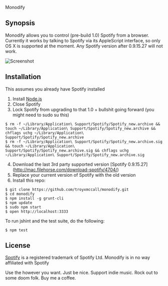 Monodify

## Synopsis

Monodify allows you to control (pre-build 1.0) Spotify from a browser. Currently it works
by talking to Spotify via its AppleScript interface, so only OS X is supported
at the moment. Any Spotify version after 0.9.15.27 will not work.

![Screenshot](http://i.imgur.com/puLukgj.png)

## Installation

This assumes you already have Spotify installed

1. Install [Node.js](http://nodejs.org/)
2. Close Spotify
3. Lock Spotify from upgrading to that 1.0 + bullshit going forward (you might need to sudo su this)
```
$ rm -f ~/Library/Application\ Support/Spotify/Spotify_new.archive && touch ~/Library/Application\ Support/Spotify/Spotify_new.archive && chflags uchg ~/Library/Application\ Support/Spotify/Spotify_new.archive
$ rm -f ~/Library/Application\ Support/Spotify/Spotify_new.archive.sig && touch ~/Library/Application\ Support/Spotify/Spotify_new.archive.sig && chflags uchg ~/Library/Application\ Support/Spotify/Spotify_new.archive.sig
```
4. Download the last 3rd party supported version [Spotify 0.9.15.27] (http://mac.filehorse.com/download-spotify/4704/)
5. Replace your current version of Spotify with the old version
6. Install this repo:

```
$ git clone https://github.com/troyxmccall/monodify.git
$ cd monodify
$ npm install -g grunt-cli
$ npm update
$ sudo npm start
$ open http://localhost:3333
```

To run jshint and the test suite, do the following:

```
$ npm test
```


## License

[Spotify](http://www.spotify.com) is a registered trademark of Spotify Ltd.
Monodify is in no way affiliated with Spotify

Use the however you want. Just be nice. Support indie music. Rock out to some doom folk. Buy me a coffee.
